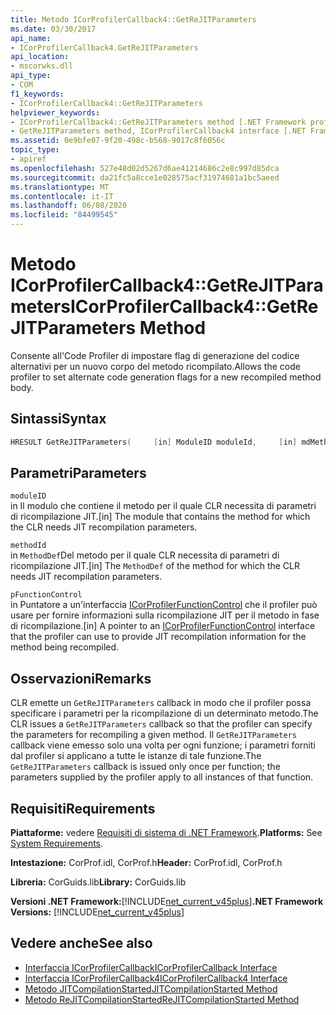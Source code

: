 ```yaml
---
title: Metodo ICorProfilerCallback4::GetReJITParameters
ms.date: 03/30/2017
api_name:
- ICorProfilerCallback4.GetReJITParameters
api_location:
- mscorwks.dll
api_type:
- COM
f1_keywords:
- ICorProfilerCallback4::GetReJITParameters
helpviewer_keywords:
- ICorProfilerCallback4::GetReJITParameters method [.NET Framework profiling]
- GetReJITParameters method, ICorProfilerCallback4 interface [.NET Framework profiling]
ms.assetid: 0e9bfe07-9f20-498c-b568-9017c8f6056c
topic_type:
- apiref
ms.openlocfilehash: 527e48d02d5267d6ae41214686c2e8c997d85dca
ms.sourcegitcommit: da21fc5a8cce1e028575acf31974681a1bc5aeed
ms.translationtype: MT
ms.contentlocale: it-IT
ms.lasthandoff: 06/08/2020
ms.locfileid: "84499545"
---
```

# <a name="icorprofilercallback4getrejitparameters-method"></a><span data-ttu-id="c0daf-102">Metodo ICorProfilerCallback4::GetReJITParameters</span><span class="sxs-lookup"><span data-stu-id="c0daf-102">ICorProfilerCallback4::GetReJITParameters Method</span></span>
<span data-ttu-id="c0daf-103">Consente all'Code Profiler di impostare flag di generazione del codice alternativi per un nuovo corpo del metodo ricompilato.</span><span class="sxs-lookup"><span data-stu-id="c0daf-103">Allows the code profiler to set alternate code generation flags for a new recompiled method body.</span></span>  
  
## <a name="syntax"></a><span data-ttu-id="c0daf-104">Sintassi</span><span class="sxs-lookup"><span data-stu-id="c0daf-104">Syntax</span></span>  
  
```cpp  
HRESULT GetReJITParameters(     [in] ModuleID moduleId,     [in] mdMethodDef methodId,     [in] ICorProfilerFunctionControl *pFunctionControl);  
```  
  
## <a name="parameters"></a><span data-ttu-id="c0daf-105">Parametri</span><span class="sxs-lookup"><span data-stu-id="c0daf-105">Parameters</span></span>  
 `moduleID`  
 <span data-ttu-id="c0daf-106">in Il modulo che contiene il metodo per il quale CLR necessita di parametri di ricompilazione JIT.</span><span class="sxs-lookup"><span data-stu-id="c0daf-106">[in] The module that contains the method for which the CLR needs JIT recompilation parameters.</span></span>  
  
 `methodId`  
 <span data-ttu-id="c0daf-107">in `MethodDef`Del metodo per il quale CLR necessita di parametri di ricompilazione JIT.</span><span class="sxs-lookup"><span data-stu-id="c0daf-107">[in] The `MethodDef` of the method for which the CLR needs JIT recompilation parameters.</span></span>  
  
 `pFunctionControl`  
 <span data-ttu-id="c0daf-108">in Puntatore a un'interfaccia [ICorProfilerFunctionControl](icorprofilerfunctioncontrol-interface.md) che il profiler può usare per fornire informazioni sulla ricompilazione JIT per il metodo in fase di ricompilazione.</span><span class="sxs-lookup"><span data-stu-id="c0daf-108">[in] A pointer to an [ICorProfilerFunctionControl](icorprofilerfunctioncontrol-interface.md) interface that the profiler can use to provide JIT recompilation information for the method being recompiled.</span></span>  
  
## <a name="remarks"></a><span data-ttu-id="c0daf-109">Osservazioni</span><span class="sxs-lookup"><span data-stu-id="c0daf-109">Remarks</span></span>  
 <span data-ttu-id="c0daf-110">CLR emette un `GetReJITParameters` callback in modo che il profiler possa specificare i parametri per la ricompilazione di un determinato metodo.</span><span class="sxs-lookup"><span data-stu-id="c0daf-110">The CLR issues a `GetReJITParameters` callback so that the profiler can specify the parameters for recompiling a given method.</span></span> <span data-ttu-id="c0daf-111">Il `GetReJITParameters` callback viene emesso solo una volta per ogni funzione; i parametri forniti dal profiler si applicano a tutte le istanze di tale funzione.</span><span class="sxs-lookup"><span data-stu-id="c0daf-111">The `GetReJITParameters` callback is issued only once per function; the parameters supplied by the profiler apply to all instances of that function.</span></span>  
  
## <a name="requirements"></a><span data-ttu-id="c0daf-112">Requisiti</span><span class="sxs-lookup"><span data-stu-id="c0daf-112">Requirements</span></span>  
 <span data-ttu-id="c0daf-113">**Piattaforme:** vedere [Requisiti di sistema di .NET Framework](../../get-started/system-requirements.md).</span><span class="sxs-lookup"><span data-stu-id="c0daf-113">**Platforms:** See [System Requirements](../../get-started/system-requirements.md).</span></span>  
  
 <span data-ttu-id="c0daf-114">**Intestazione:** CorProf.idl, CorProf.h</span><span class="sxs-lookup"><span data-stu-id="c0daf-114">**Header:** CorProf.idl, CorProf.h</span></span>  
  
 <span data-ttu-id="c0daf-115">**Libreria:** CorGuids.lib</span><span class="sxs-lookup"><span data-stu-id="c0daf-115">**Library:** CorGuids.lib</span></span>  
  
 <span data-ttu-id="c0daf-116">**Versioni .NET Framework:**[!INCLUDE[net_current_v45plus](../../../../includes/net-current-v45plus-md.md)]</span><span class="sxs-lookup"><span data-stu-id="c0daf-116">**.NET Framework Versions:** [!INCLUDE[net_current_v45plus](../../../../includes/net-current-v45plus-md.md)]</span></span>  
  
## <a name="see-also"></a><span data-ttu-id="c0daf-117">Vedere anche</span><span class="sxs-lookup"><span data-stu-id="c0daf-117">See also</span></span>

- [<span data-ttu-id="c0daf-118">Interfaccia ICorProfilerCallback</span><span class="sxs-lookup"><span data-stu-id="c0daf-118">ICorProfilerCallback Interface</span></span>](icorprofilercallback-interface.md)
- [<span data-ttu-id="c0daf-119">Interfaccia ICorProfilerCallback4</span><span class="sxs-lookup"><span data-stu-id="c0daf-119">ICorProfilerCallback4 Interface</span></span>](icorprofilercallback4-interface.md)
- [<span data-ttu-id="c0daf-120">Metodo JITCompilationStarted</span><span class="sxs-lookup"><span data-stu-id="c0daf-120">JITCompilationStarted Method</span></span>](icorprofilercallback-jitcompilationstarted-method.md)
- [<span data-ttu-id="c0daf-121">Metodo ReJITCompilationStarted</span><span class="sxs-lookup"><span data-stu-id="c0daf-121">ReJITCompilationStarted Method</span></span>](icorprofilercallback4-rejitcompilationstarted-method.md)
